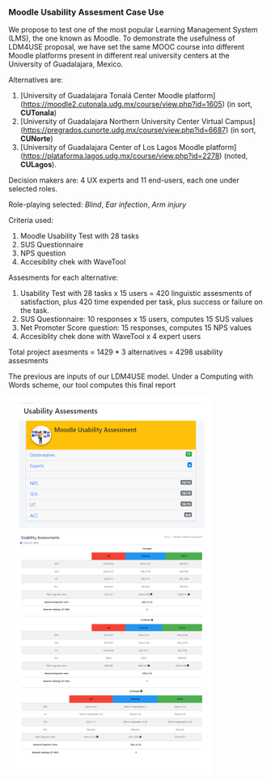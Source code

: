### Moodle Usability Assesment Case Use 
We propose to test one of the most popular Learning Management System (LMS), the one known as Moodle.
To demonstrate the usefulness of LDM4USE proposal, we have set the same MOOC course into different Moodle platforms present in different real university centers at the University of Guadalajara, Mexico.

Alternatives are:
1. [University of Guadalajara Tonalá Center Moodle platform] (https://moodle2.cutonala.udg.mx/course/view.php?id=1605) (in sort, **CUTonala**)
2. [University of Guadalajara Northern University Center Virtual Campus] (https://pregrados.cunorte.udg.mx/course/view.php?id=6687) (in sort, **CUNorte**)
3. [University of Guadalajara Center of Los Lagos Moodle platform] (https://plataforma.lagos.udg.mx/course/view.php?id=2278) (noted, **CULagos**).

Decision makers are:  4 UX experts and 11 end-users, each one under selected roles.

Role-playing selected: *Blind*, *Ear infection*, *Arm injury* 

Criteria used:
1. Moodle Usability Test with 28 tasks 
2. SUS Questionnaire
3. NPS question
4. Accesiblity chek with WaveTool

Assesments for each alternative:
1. Usability Test with 28 tasks x 15 users = 420 linguistic assesments of satisfaction, plus 420 time expended per task, plus success or failure on the task.
2. SUS Questionnaire: 10 responses x 15 users, computes 15 SUS values 
3. Net Promoter Score question: 15 responses, computes 15 NPS values 
4. Accesiblity chek done with WaveTool x 4 expert users

Total project asesments = 1429 * 3 alternatives = 4298 usability assesments

The previous are inputs of our LDM4USE model. Under a Computing with Words scheme, our tool computes this final report  

![Moodle A/B test Report](USEAB-moodle-report.png)
